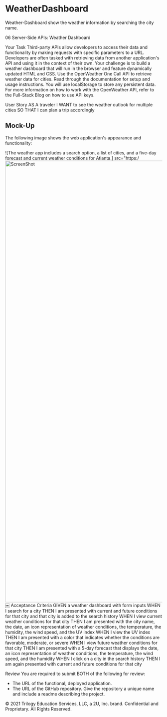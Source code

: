 # WeatherDashboard

Weather-Dashboard show the weather information by searching the city name.

06 Server-Side APIs: Weather Dashboard

Your Task
Third-party APIs allow developers to access their data and functionality by making requests with specific parameters to a URL. Developers are often tasked with retrieving data from another application's API and using it in the context of their own. Your challenge is to build a weather dashboard that will run in the browser and feature dynamically updated HTML and CSS.
Use the OpenWeather One Call API to retrieve weather data for cities. Read through the documentation for setup and usage instructions. You will use localStorage to store any persistent data. For more information on how to work with the OpenWeather API, refer to the Full-Stack Blog on how to use API keys.

User Story
AS A traveler
I WANT to see the weather outlook for multiple cities
SO THAT I can plan a trip accordingly

## Mock-Up

The following image shows the web application's appearance and functionality:

![The weather app includes a search option, a list of cities, and a five-day forecast and current weather conditions for Atlanta.] src="https:/<img width="1414" alt="ScreenShot" src="https://user-images.githubusercontent.com/93406585/144517845-be485660-8c53-4400-a813-f9e194b457bd.png">
￼
Acceptance Criteria
GIVEN a weather dashboard with form inputs
WHEN I search for a city
THEN I am presented with current and future conditions for that city and that city is added to the search history
WHEN I view current weather conditions for that city
THEN I am presented with the city name, the date, an icon representation of weather conditions, the temperature, the humidity, the wind speed, and the UV index
WHEN I view the UV index
THEN I am presented with a color that indicates whether the conditions are favorable, moderate, or severe
WHEN I view future weather conditions for that city
THEN I am presented with a 5-day forecast that displays the date, an icon representation of weather conditions, the temperature, the wind speed, and the humidity
WHEN I click on a city in the search history
THEN I am again presented with current and future conditions for that city

Review
You are required to submit BOTH of the following for review:

- The URL of the functional, deployed application.
- The URL of the GitHub repository. Give the repository a unique name and include a readme describing the project.

© 2021 Trilogy Education Services, LLC, a 2U, Inc. brand. Confidential and Proprietary. All Rights Reserved.
